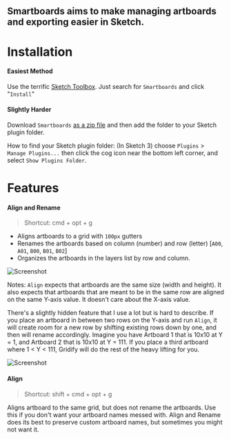 ## Smartboards aims to make managing artboards and exporting easier in Sketch.

# Installation

#### Easiest Method
Use the terrific [Sketch Toolbox](http://sketchtoolbox.com/).  Just search for `Smartboards` and click "`Install`"

#### Slightly Harder
Download `Smartboards` [as a zip file](https://github.com/elihorne/smartboards/archive/master.zip) and then add the folder to your Sketch plugin folder.

How to find your Sketch plugin folder: (In Sketch 3) choose `Plugins` > `Manage Plugins...` then click the cog icon near the bottom left corner, and select `Show Plugins Folder`.  

# Features

#### Align and Rename
> Shortcut: cmd + opt + g

* Aligns artboards to a grid with `100px` gutters
* Renames the artboards based on column (number) and row (letter) [`A00`, `A01`, `B00`, `B01`, `B02`]
* Organizes the artboards in the layers list by row and column.

![Screenshot](http://f.cl.ly/items/0d3o2p1Q3R2W2l0c3O25/smartboards.gif)

Notes: `Align` expects that artboards are the same size (width and height). It also expects that artboards that are meant to be in the same row are aligned on the same Y-axis value.  It doesn't care about the X-axis value.

There's a slightly hidden feature that I use a lot but is hard to describe.  If you place an artboard in between two rows on the Y-axis and run `Align`, it will create room for a new row by shifting existing rows down by one, and then will rename accordingly.  Imagine you have Artboard 1 that is 10x10 at Y = 1, and Artboard 2 that is 10x10 at Y = 111.  If you place a third artboard where 1 < Y < 111, Gridify will do the rest of the heavy lifting for you. 

![Screenshot](http://f.cl.ly/items/3P2p1M002x3G0W3z1h1S/smartboards-2.gif)

#### Align
>Shortcut: shift + cmd + opt + g

Aligns artboard to the same grid, but does not rename the artboards. Use this if you don't want your artboard names messed with. Align and Rename does its best to preserve custom artboard names, but sometimes you might not want it. 
